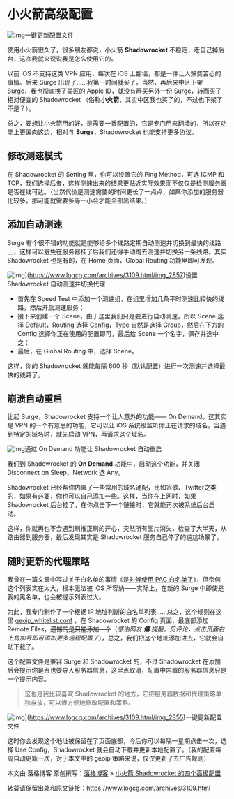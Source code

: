 # 小火箭高级配置

![img](../../../#ImageAssets/IMG_2855.jpg)一键更新配置文件

使用小火箭很久了，很多朋友都说，小火箭 **Shadowrocket** 不稳定，老自己掉后台，这次我就来说说我是怎么使用它的。

以前 iOS 不支持这类 VPN 应用，每次在 iOS 上翻墙，都是一件让人煞费苦心的事情。后来 Surge 出现了……我第一时间就买了，当然，再后来中区下架 Surge，我也彻底换了美区的 Apple ID，就没有再买另外一份 Surge，转而买了相对便宜的 Shadowrocket （俗称**小火箭**，其实中区我也买了的，不过也下架了不是？）。

总之，要想让小火箭用的好，是需要一番配置的，它是专门用来翻墙的，所以在功能上更偏向这边，相对与 **Surge**，Shadowrocket 也能支持更多协议。

## 修改测速模式

在 Shadowrocket 的 Setting 里，你可以设置它的 Ping Method，可选 ICMP 和 TCP，我们选择后者，这样测速出来的结果更贴近实际效果而不仅仅是检测服务器是否在线可达。（当然代价是测速需要的时间更长了一点点，如果你添加的服务器比较多，那可能就需要多等一小会才能全部出结果。）

## 添加自动测速

Surge 有个很不错的功能就是能够给多个线路定期自动测速并切换到最快的线路上，这样可以避免在服务器挂了后我们还得手动跑去测速并切换另一条线路。其实 Shadowrocket 也是有的，在 Home 页面，Global Routing 功能里即可发现。

![img](../../../#ImageAssets/IMG_2857-1587988958850.png)](https://www.logcg.com/archives/3109.html/img_2857)设置 Shadowrocket 自动测速并切换代理

- 首先在 Speed Test 中添加一个测速组，在组里增加几条平时测速比较快的线路，然后开启测速服务；
- 接下来创建一个 Scene，由于这里我们只是要进行自动测速，所以 Scene 选择 Default，Routing 选择 Config，Type 自然是选择 Group，然后在下方的 Config 选择你正在使用的配置即可，最后给 Scene 一个名字，保存并选中之；
- 最后，在 Global Routing 中，选择 Scene。

这样，你的 Shadowrocket 就能每隔 600 秒（默认配置）进行一次测速并选择最快的线路了。

## 崩溃自动重启

比起 Surge，Shadowrocket 支持一个让人意外的功能—— On Demand。这其实是 VPN 的一个有意思的功能，它可以让 iOS 系统级监听你正在请求的域名，当遇到特定的域名时，就先启动 VPN，再请求这个域名。

![img](../../../#ImageAssets/IMG_2856.jpg)通过 On Demand 功能让 Shadowrocket 自动重启

我们到 Shadowrocket 的 **On Demand** 功能中，启动这个功能，并关闭 Disconnect on Sleep，Network 选 Any。

Shadowrocket 已经帮你内置了一些常用的域名通配，比如谷歌、Twitter之类的，如果有必要，你也可以自己添加一些。这样，当你在上网时，如果 Shadowrocket 后台挂了，在你点击下一个链接时，它就能再次被系统后台启动。

这样，你就再也不会遇到刷推正刷的开心，突然所有图片消失，检查了大半天，从路由器到服务器，最后发现其实是 Shadowrocket 服务自己停了的尴尬场景了。

## 随时更新的代理策略

我曾在一篇文章中写过关于白名单的事情《[是时候使用 PAC 白名单了](https://www.logcg.com/archives/1292.html)》，但奈何这个列表实在太大，根本无法被 iOS 所容纳——实际上，在新的 Surge 中即使是我的黑名单，也会被提示列表过大。

为此，我专门制作了一个根据 IP 地址判断的白名单列表……总之，这个规则在这里 [geoip_whitelist.conf](https://r0uter.github.io/ss.conf-for-surge/geoip_whitelist.conf) ，在 Shadowrocket 的 Config 页面，最底部添加 Remote Files，~~遗憾的是只能添加一个~~（*感谢网友 **僊** 提醒，见评论，点击页面右上角加号即可添加更多远程配置了*），总之，我们把这个地址添加进去，它就会自动下载了。

这个配置文件是兼容 Surge 和 Shadowrocket 的，不过 Shadowrocket 在添加后会提示你是否也要导入服务器信息，这里点取消，配置中内置的服务器信息只是一个提示内容。

> 这也是我比较喜欢 Shadowrocket 的地方，它把服务器数据和代理策略单独存放，可以很方便地修改配置和策略。

![img](../../../#ImageAssets/IMG_2855-1587989021598.jpg)](https://www.logcg.com/archives/3109.html/img_2855)一键更新配置文件

这时你会发现这个地址被保留在了页面底部，今后你可以每隔一星期点击一次，选择 Use Config，Shadowrocket 就会自动下载并更新本地配置了。（我的配置每周自动更新一次，对于本文中的 geoip 策略来说，仅仅更新了去广告规则）

 

本文由 落格博客 原创撰写：[落格博客](https://www.logcg.com/) » [小火箭 Shadowrocket 的四个高级配置](https://www.logcg.com/archives/3109.html)

转载请保留出处和原文链接：https://www.logcg.com/archives/3109.html